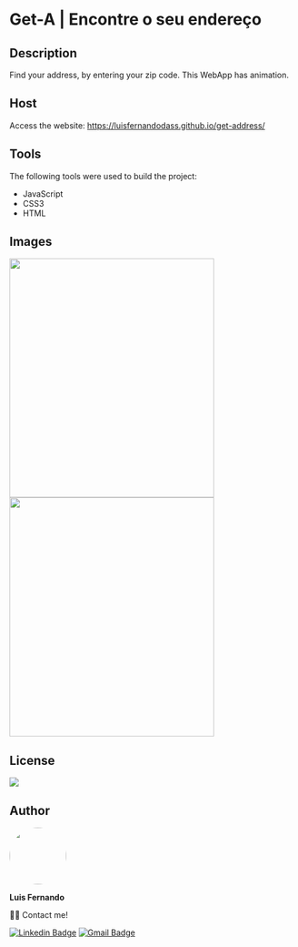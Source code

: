 # Get-A | Encontre o seu endereço

## Description

Find your address, by entering your zip code. This WebApp has animation.

## Host

Access the website: https://luisfernandodass.github.io/get-address/
 
## Tools

The following tools were used to build the project:

- JavaScript
- CSS3
- HTML

## Images

<img src="https://user-images.githubusercontent.com/67171626/132931525-60d13801-0aa5-483d-b778-3a4c8e6da966.png" width="360px" height="420px"/><img src="https://user-images.githubusercontent.com/67171626/132931529-ab8b7289-f37b-4354-9f80-632fdc733ec7.png" width="360px" height="420px"/>

## License
<img src="https://img.shields.io/github/license/luisfernandodass/get-address"/>

## Author

 <img style="border-radius: 50%;" src="https://avatars.githubusercontent.com/u/67171626?s=460&u=609fc063322b859752a5675bd4e17657e650a389&v=4" width="100px;" alt=""/>
 
 <b>Luis Fernando</b>
 
👋🏽 Contact me!

[![Linkedin Badge](https://img.shields.io/badge/-Luis-blue?style=flat-square&logo=Linkedin&logoColor=white&link=https://www.linkedin.com/in/luisfernando/)](https://www.linkedin.com/in/luisfernando/) 
[![Gmail Badge](https://img.shields.io/badge/-luisfernandodass@gmail.com-c14438?style=flat-square&logo=Gmail&logoColor=white&link=mailto:luisfernandodass@gmail.com)](mailto:luisfernandodass@gmail.com)

